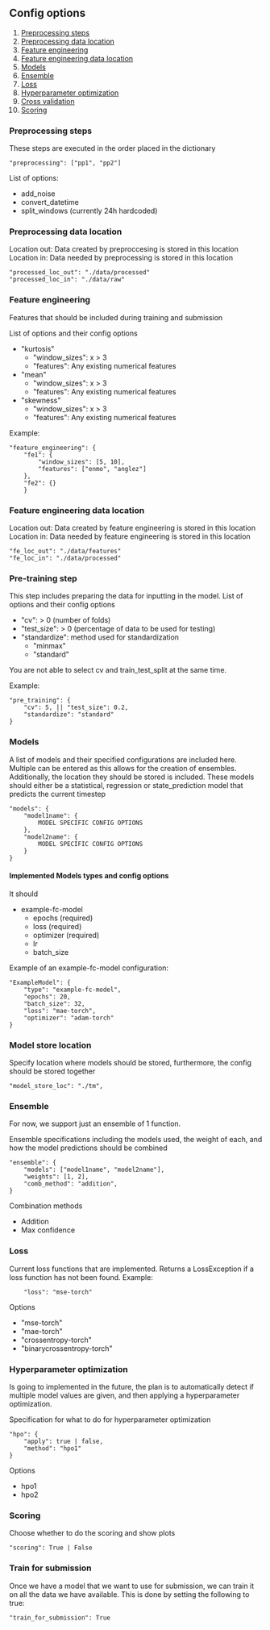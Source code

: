 ## Config options 

1. [Preprocessing steps](#preprocessing-steps)
2. [Preprocessing data location](#preprocessing-data-location)
3. [Feature engineering](#feature-engineering)
4. [Feature engineering data location](#feature-engineering-data-location)
5. [Models](#models)
6. [Ensemble](#ensemble)
7. [Loss](#loss)
8. [Hyperparameter optimization](#hyperparameter-optimization)
9. [Cross validation](#cross-validation)
10. [Scoring](#scoring)


### Preprocessing steps

These steps are executed in the order placed in the dictionary

```
"preprocessing": ["pp1", "pp2"]
```

List of options:
- add_noise
- convert_datetime
- split_windows (currently 24h hardcoded)


### Preprocessing data location
<p>
Location out: Data created by preproccesing is stored in this location <br>
Location in: Data needed by preprocessing is stored in this location
</p>

```
"processed_loc_out": "./data/processed"
"processed_loc_in": "./data/raw"
```


### Feature engineering

Features that should be included during training and submission

List of options and their config options
- "kurtosis"
    - "window_sizes": x > 3
    - "features": Any existing numerical features
- "mean"
    - "window_sizes": x > 3
    - "features": Any existing numerical features
- "skewness"
    - "window_sizes": x > 3
    - "features": Any existing numerical features

Example:
``` 
"feature_engineering": {
    "fe1": {
        "window_sizes": [5, 10],
        "features": ["enmo", "anglez"]
    },
    "fe2": {}
    }
```

### Feature engineering data location
<p>
Location out: Data created by feature engineering is stored in this location <br>
Location in: Data needed by feature engineering is stored in this location
</p>

``` 
"fe_loc_out": "./data/features"
"fe_loc_in": "./data/processed"
```

### Pre-training step

This step includes preparing the data for inputting in the model.
List of options and their config options
- "cv": > 0 (number of folds)
- "test_size": > 0 (percentage of data to be used for testing)
- "standardize": method used for standardization
    - "minmax"
    - "standard"

You are not able to select cv and train_test_split at the same time.

Example:
```
"pre_training": {
    "cv": 5, || "test_size": 0.2,
    "standardize": "standard"
}
```

### Models
A list of models and their specified configurations are included here. Multiple can be entered as this allows for the creation of ensembles. Additionally, the location they should be stored is included.
These models should either be a statistical, regression or state_prediction model that predicts the current timestep
``` 
"models": {
    "model1name": {
        MODEL SPECIFIC CONFIG OPTIONS
    },
    "model2name": {
        MODEL SPECIFIC CONFIG OPTIONS
    }
}
```

#### Implemented Models types and config options
It should 
- example-fc-model
    - epochs (required)
    - loss (required)
    - optimizer (required)
    - lr
    - batch_size


Example of an example-fc-model configuration:

```
"ExampleModel": {
    "type": "example-fc-model",
    "epochs": 20,
    "batch_size": 32,
    "loss": "mae-torch",
    "optimizer": "adam-torch"
}
```

### Model store location
Specify location where models should be stored, furthermore, the config should be stored together 
```
"model_store_loc": "./tm",
```


### Ensemble

For now, we support just an ensemble of 1 function.

Ensemble specifications including the models used, the weight of each, and how the model predictions should be combined

```
"ensemble": {
    "models": ["model1name", "model2name"],
    "weights": [1, 2],
    "comb_method": "addition",
}
```

Combination methods
- Addition
- Max confidence

### Loss

Current loss functions that are implemented. Returns a LossException if a loss function has not been found.
Example:
```
    "loss": "mse-torch"
```

Options
- "mse-torch"
- "mae-torch"
- "crossentropy-torch"
- "binarycrossentropy-torch"

### Hyperparameter optimization
Is going to implemented in the future, the plan is to automatically detect if multiple model values are given, and then applying a hyperparameter optimization.



Specification for what to do for hyperparameter optimization

```
"hpo": {
    "apply": true | false,
    "method": "hpo1"
}
```

Options
- hpo1
- hpo2



### Scoring

Choose whether to do the scoring and show plots

```
"scoring": True | False
```

### Train for submission
Once we have a model that we want to use for submission, we can train it on all the data we have available. This is done by setting the following to true:
```
"train_for_submission": True
```
